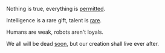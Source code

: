 Nothing is true, everything is [permitted](https://en.wikipedia.org/wiki/Assassin%27s_Creed).

Intelligence is a rare gift, talent is [rare](../ai/google/google.md).

Humans are weak, robots aren't loyals.

We all will be dead [soon](https://www.ranker.com/crowdranked-list/people-we-wish-were-still-alive), but our creation shall live ever after.